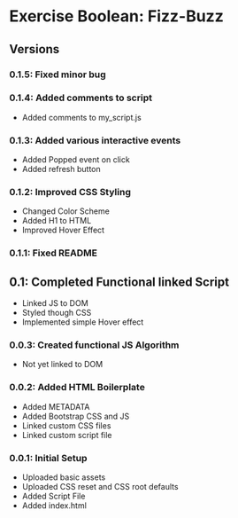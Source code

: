 # Exercise Boolean: Fizz-Buzz

## Versions

### 0.1.5: Fixed minor bug

### 0.1.4: Added comments to script

* Added comments to my_script.js

### 0.1.3: Added various interactive events

* Added Popped event on click
* Added refresh button

### 0.1.2: Improved CSS Styling

* Changed Color Scheme
* Added H1 to HTML
* Improved Hover Effect

### 0.1.1: Fixed README

## 0.1: Completed Functional linked Script

* Linked JS to DOM
* Styled though CSS
* Implemented simple Hover effect

### 0.0.3: Created functional JS Algorithm

* Not yet linked to DOM

### 0.0.2: Added HTML Boilerplate

* Added METADATA
* Added Bootstrap CSS and JS
* Linked custom CSS files
* Linked custom script file

### 0.0.1: Initial Setup

* Uploaded basic assets
* Uploaded CSS reset and CSS root defaults
* Added Script File
* Added index.html

